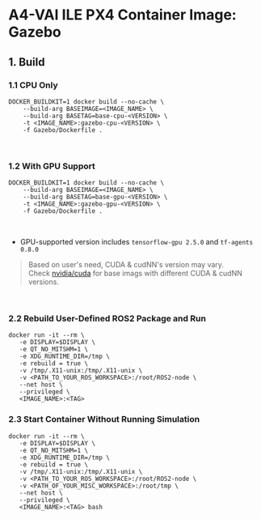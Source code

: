 # A4-VAI ILE PX4 Container Image: Gazebo

## 1. Build

### 1.1 CPU Only

```shell
DOCKER_BUILDKIT=1 docker build --no-cache \
    --build-arg BASEIMAGE=<IMAGE_NAME> \
    --build-arg BASETAG=base-cpu-<VERSION> \
    -t <IMAGE_NAME>:gazebo-cpu-<VERSION> \
    -f Gazebo/Dockerfile .
```
<br/>

### 1.2 With GPU Support

```shell
DOCKER_BUILDKIT=1 docker build --no-cache \
    --build-arg BASEIMAGE=<IMAGE_NAME> \
    --build-arg BASETAG=base-gpu-<VERSION> \
    -t <IMAGE_NAME>:gazebo-gpu-<VERSION> \
    -f Gazebo/Dockerfile .
```
<br/>

- GPU-supported version includes `tensorflow-gpu 2.5.0` and `tf-agents 0.8.0`

> Based on user's need, CUDA & cudNN's version may vary.<br/>
Check [nvidia/cuda](https://hub.docker.com/r/nvidia/cuda) for base imags with different CUDA & cudNN versions.
<br/>


### 2.2 Rebuild User-Defined ROS2 Package and Run

```shell
docker run -it --rm \
   -e DISPLAY=$DISPLAY \
   -e QT_NO_MITSHM=1 \
   -e XDG_RUNTIME_DIR=/tmp \
   -e rebuild = true \
   -v /tmp/.X11-unix:/tmp/.X11-unix \
   -v <PATH_TO_YOUR_ROS_WORKSPACE>:/root/ROS2-node \
   --net host \
   --privileged \
   <IMAGE_NAME>:<TAG>
```

### 2.3 Start Container Without Running Simulation

```shell
docker run -it --rm \
   -e DISPLAY=$DISPLAY \
   -e QT_NO_MITSHM=1 \
   -e XDG_RUNTIME_DIR=/tmp \
   -e rebuild = true \
   -v /tmp/.X11-unix:/tmp/.X11-unix \
   -v <PATH_TO_YOUR_ROS_WORKSPACE>:/root/ROS2-node \
   -v <PATH_OF_YOUR_MISC_WORKSPACE>:/root/tmp \
   --net host \
   --privileged \
   <IMAGE_NAME>:<TAG> bash
```